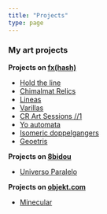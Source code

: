 ```yaml
---
title: "Projects"
type: page
---
```



### My art projects

**Projects on [fx(hash)](https://www.fxhash.xyz/)**

  * [Hold the line](https://www.fxhash.xyz/generative/20554)
  * [Chimalmat Relics](https://www.fxhash.xyz/generative/19275)
  * [Lineas](https://www.fxhash.xyz/generative/18115)
  * [Varillas](https://www.fxhash.xyz/generative/16015)
  * [CR Art Sessions //1](https://www.fxhash.xyz/generative/14954)
  * [Yo automata](https://www.fxhash.xyz/generative/14427)
  * [Isomeric doppelgangers](https://www.fxhash.xyz/generative/13745)
  * [Geoetris](https://www.fxhash.xyz/generative/13194)


**Projects on [8bidou](https://www.8bidou.com/)**

  * [Universo Paralelo](https://ui.8bidou.com/inventory/?tab=2&addr=tz1fYx7JoBE8BNGAbhCKxEkFAufo3CH2Aa4r)


**Projects on [objekt.com](https://objkt.com/)**

  * [Minecular](https://objkt.com/collection/KT1TZzMc7b3xWVbuzs7GMmJXQWrJ1TR7Dz5o)
